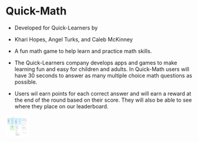 # Quick-Math

- Developed for Quick-Learners by

- Khari Hopes, Angel Turks, and Caleb McKinney

- A fun math game to help learn and practice math skills. 

- The Quick-Learners company develops apps and games to make learning fun and easy for children and adults. In Quick-Math users will have 30 seconds to answer as many multiple choice math questions as possible. 

- Users wil earn points for each correct answer and will earn a reward at the end of the round based on their score. They will also be able to see where they place on our leaderboard.

<img src="images/Quick-Math wireframe.JPG" height="60" width="60" >